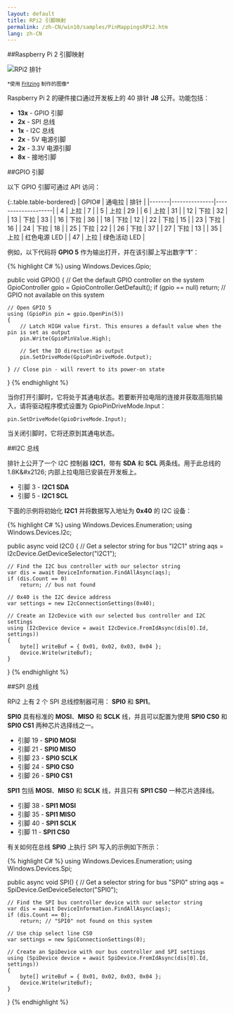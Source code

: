 ```yaml
---
layout: default
title: RPi2 引脚映射
permalink: /zh-CN/win10/samples/PinMappingsRPi2.htm
lang: zh-CN
---
```


##Raspberry Pi 2 引脚映射

![RPi2 排针]({{site.baseurl}}/images/PinMappings/RP2_Pinout.png)

<sub>\*使用 [Fritzing](http://fritzing.org/) 制作的图像\*</sub>

Raspberry Pi 2 的硬件接口通过开发板上的 40 排针 **J8** 公开。功能包括：

* **13x** - GPIO 引脚
* **2x** - SPI 总线
* **1x** - I2C 总线
* **2x** - 5V 电源引脚
* **2x** - 3.3V 电源引脚
* **8x** - 接地引脚

##<a name="RPi2_GPIO">GPIO 引脚

以下 GPIO 引脚可通过 API 访问：

{:.table.table-bordered}
| GPIO\# | 通电拉 | 排针 |
|-------|---------------|--------------------|
| 4 | 上拉 | 7 |
| 5 | 上拉 | 29 |
| 6 | 上拉 | 31 |
| 12 | 下拉 | 32 |
| 13 | 下拉 | 33 |
| 16 | 下拉 | 36 |
| 18 | 下拉 | 12 |
| 22 | 下拉 | 15 |
| 23 | 下拉 | 16 |
| 24 | 下拉 | 18 |
| 25 | 下拉 | 22 |
| 26 | 下拉 | 37 |
| 27 | 下拉 | 13 |
| 35 | 上拉 | 红色电源 LED |
| 47 | 上拉 | 绿色活动 LED |

例如，以下代码将 **GPIO 5** 作为输出打开，并在该引脚上写出数字“**1**”：

{% highlight C# %}
using Windows.Devices.Gpio;

public void GPIO()
{
    // Get the default GPIO controller on the system
    GpioController gpio = GpioController.GetDefault();
    if (gpio == null)
        return; // GPIO not available on this system

    // Open GPIO 5
    using (GpioPin pin = gpio.OpenPin(5))
    {
        // Latch HIGH value first. This ensures a default value when the pin is set as output
        pin.Write(GpioPinValue.High);
    
        // Set the IO direction as output
        pin.SetDriveMode(GpioPinDriveMode.Output);

    } // Close pin - will revert to its power-on state 
}
{% endhighlight %}

当你打开引脚时，它将处于其通电状态。若要断开拉电阻的连接并获取高阻抗输入，请将驱动程序模式设置为 GpioPinDriveMode.Input：

    pin.SetDriveMode(GpioDriveMode.Input);

当关闭引脚时，它将还原到其通电状态。

##<a name="RPi2_I2C"></a>I2C 总线

排针上公开了一个 I2C 控制器 **I2C1**，带有 **SDA** 和 **SCL** 两条线。用于此总线的 1.8K&\#x2126; 内部上拉电阻已安装在开发板上。

* 引脚 3 - **I2C1 SDA**
* 引脚 5 - **I2C1 SCL**

下面的示例将初始化 **I2C1** 并将数据写入地址为 **0x40** 的 I2C 设备：

{% highlight C# %}
using Windows.Devices.Enumeration;
using Windows.Devices.I2c;

public async void I2C()
{
    // Get a selector string for bus "I2C1"
    string aqs = I2cDevice.GetDeviceSelector("I2C1");
    
    // Find the I2C bus controller with our selector string
    var dis = await DeviceInformation.FindAllAsync(aqs);
    if (dis.Count == 0)
        return; // bus not found
    
    // 0x40 is the I2C device address
    var settings = new I2cConnectionSettings(0x40);
    
    // Create an I2cDevice with our selected bus controller and I2C settings
    using (I2cDevice device = await I2cDevice.FromIdAsync(dis[0].Id, settings))
    {
        byte[] writeBuf = { 0x01, 0x02, 0x03, 0x04 };
        device.Write(writeBuf);
    }
}
{% endhighlight %}


##<a name="RPi2_SPI"></a>SPI 总线

RPi2 上有 2 个 SPI 总线控制器可用： **SPI0** 和 **SPI1**。

**SPI0** 具有标准的 **MOSI**、**MISO** 和 **SCLK** 线，并且可以配置为使用 **SPI0 CS0** 和 **SPI0 CS1** 两种芯片选择线之一。

* 引脚 19 - **SPI0 MOSI**
* 引脚 21 - **SPI0 MISO**
* 引脚 23 - **SPI0 SCLK**
* 引脚 24 - **SPI0 CS0**
* 引脚 26 - **SPI0 CS1**

**SPI1** 包括 **MOSI**、**MISO** 和 **SCLK** 线，并且只有 **SPI1 CS0** 一种芯片选择线。

* 引脚 38 - **SPI1 MOSI**
* 引脚 35 - **SPI1 MISO**
* 引脚 40 - **SPI1 SCLK**
* 引脚 11 - **SPI1 CS0**

有关如何在总线 **SPI0** 上执行 SPI 写入的示例如下所示：

{% highlight C# %}
using Windows.Devices.Enumeration;
using Windows.Devices.Spi;

public async void SPI()
{
    // Get a selector string for bus "SPI0"
    string aqs = SpiDevice.GetDeviceSelector("SPI0");
    
    // Find the SPI bus controller device with our selector string
    var dis = await DeviceInformation.FindAllAsync(aqs);
    if (dis.Count == 0);
        return; // "SPI0" not found on this system
    
    // Use chip select line CS0
    var settings = new SpiConnectionSettings(0);
    
    // Create an SpiDevice with our bus controller and SPI settings
    using (SpiDevice device = await SpiDevice.FromIdAsync(dis[0].Id, settings))
    {
        byte[] writeBuf = { 0x01, 0x02, 0x03, 0x04 };
        device.Write(writeBuf);
    }
}
{% endhighlight %}
